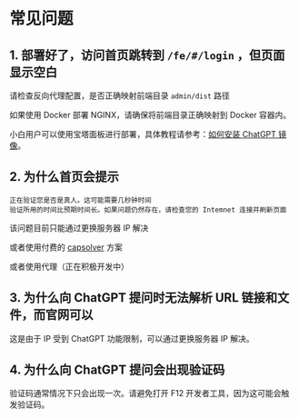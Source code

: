 # 常见问题

## 1. 部署好了，访问首页跳转到 `/fe/#/login` ，但页面显示空白

请检查反向代理配置，是否正确映射前端目录 `admin/dist` 路径

如果使用 Docker 部署 NGINX，请确保将前端目录正确映射到 Docker 容器内。

小白用户可以使用宝塔面板进行部署，具体教程请参考：[如何安装 ChatGPT 镜像](https://dairoot.cn/2024/07/02/install-chatgpt-mirror/)。

## 2. 为什么首页会提示

```
正在验证您是否是真人。这可能需要几秒钟时间
验证所用的时间比预期时间长。如果问题仍然存在，请检查您的 Intemnet 连接并刷新页面
```

该问题目前只能通过更换服务器 IP 解决

或者使用付费的 [capsolver](https://docs.capsolver.com/zh/guide/antibots/cloudflare_challenge.html) 方案

或者使用代理（正在积极开发中）


## 3. 为什么向 ChatGPT 提问时无法解析 URL 链接和文件，而官网可以

这是由于 IP 受到 ChatGPT 功能限制，可以通过更换服务器 IP 解决。



## 4. 为什么向 ChatGPT 提问会出现验证码

验证码通常情况下只会出现一次。请避免打开 F12 开发者工具，因为这可能会触发验证码。
